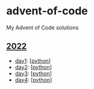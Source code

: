 # advent-of-code
My Advent of Code solutions

<!-- table of contents generated below -->

## [2022](2022)
* [day1](2022/day1): [[python](2022/day1/python)] 
* [day2](2022/day2): [[python](2022/day2/python)] 
* [day3](2022/day3): [[python](2022/day3/python)] 
* [day4](2022/day4): [[python](2022/day4/python)] 